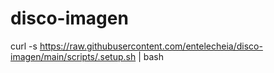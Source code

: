 # disco-imagen

curl -s https://raw.githubusercontent.com/entelecheia/disco-imagen/main/scripts/.setup.sh | bash
